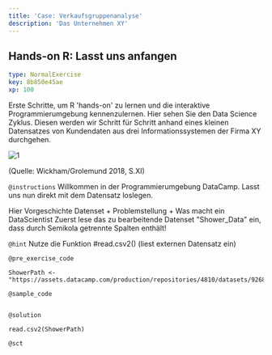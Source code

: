 ```yaml
---
title: 'Case: Verkaufsgruppenanalyse'
description: 'Das Unternehmen XY'
---
```


## Hands-on R: Lasst uns anfangen

```yaml
type: NormalExercise
key: 8b850e45ae
xp: 100
```

Erste Schritte, um R 'hands-on' zu lernen und die interaktive Programmierumgebung kennenzulernen.
Hier sehen Sie den Data Science Zyklus. Diesen werden wir Schritt für Schritt anhand eines kleinen Datensatzes von Kundendaten aus drei Informationssystemen der Firma XY durchgehen.

![1](https://assets.datacamp.com/production/repositories/4810/datasets/82d92f41d7649657073e1e2e0b813011ecc4973a/Data_Science_Explore.png)

(Quelle: Wickham/Grolemund 2018, S.XI)

`@instructions`
Willkommen in der Programmierumgebung DataCamp. Lasst uns nun direkt mit dem Datensatz loslegen. 

Hier Vorgeschichte Datenset + Problemstellung + Was macht ein DataScientist
Zuerst lese das zu bearbeitende Datenset "Shower_Data" ein, dass durch Semikola getrennte Spalten enthält!

`@hint`
Nutze die Funktion #read.csv2() 
(liest externen Datensatz ein)

`@pre_exercise_code`
```{r}
ShowerPath <- "https://assets.datacamp.com/production/repositories/4810/datasets/92686befd7e2045e704ac3f441df3e5ddddbd2f4/Shower_data.csv"
```

`@sample_code`
```{r}

```

`@solution`
```{r}
read.csv2(ShowerPath)
```

`@sct`
```{r}

```
